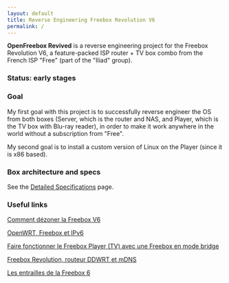 ```yaml
---
layout: default
title: Reverse Engineering Freebox Revolution V6
permalink: /
---
```


**OpenFreebox Revived** is a reverse engineering project for the Freebox Revolution V6, a feature-packed ISP router + TV box combo from the French ISP "Free" (part of the "Iliad" group).

### Status: early stages

### Goal
My first goal with this project is to successfully reverse engineer the OS from both boxes (Server, which is the router and NAS, and Player, which is the TV box with Blu-ray reader), in order to make it work anywhere in the world without a subscription from "Free".

My second goal is to install a custom version of Linux on the Player (since it is x86 based).

### Box architecture and specs
See the [Detailed Specifications](https://re-openfreebox.github.io/v6-specs/) page.

### Useful links
[Comment dézoner la Freebox V6](https://korben.info/dezoner-freebox.html)

[OpenWRT, Freebox et IPv6](https://guillaume.vaillant.me/posts/2013-03-20-openwrt-freebox-et-ipv6/)

[Faire fonctionner le Freebox Player (TV) avec une Freebox en mode bridge](https://korben.info/tele-freebox-bridge.html)

[Freebox Revolution, routeur DDWRT et mDNS](https://clement.storck.me/blog/2011/08/freebox-revolution-routeur-ddwrt-et-mdns/)

[Les entrailles de la Freebox 6](https://www.oezratty.net/wordpress/2010/les-entrailles-de-la-freebox-6/)

